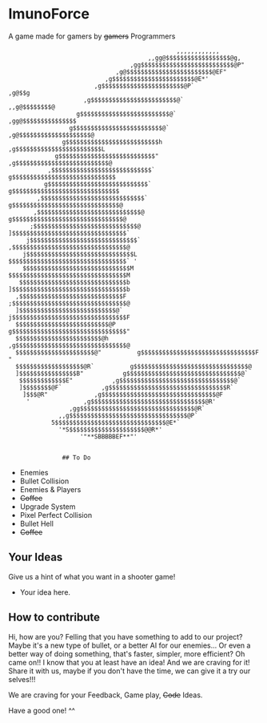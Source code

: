 # ImunoForce
A game made for gamers by ~~gamers~~ Programmers

                                                   ,,,,,,,,,,,,                      
                                           ,,gg@$$$$$$$$$$$$$$$$$$@g,                
                                      ,gg$$$$$$$$$$$$$$$$$$$$$$$$$$@P"               
                                  ,g@$$$$$$$$$$$$$$$$$$$$$$$$@EF"                    
                               ,g$$$$$$$$$$$$$$$$$$$$$$$@E*'                         
                            ,g$$$$$$$$$$$$$$$$$$$$$$$@P`                 ,g@$$g      
                         ,g$$$$$$$$$$$$$$$$$$$$$$$$@`              ,,g@$$$$$$$$@     
                       g$$$$$$$$$$$$$$$$$$$$$$$$$@`           ,gg@$$$$$$$$$$$$$$$    
                     g$$$$$$$$$$$$$$$$$$$$$$$$$@`         ,g@$$$$$$$$$$$$$$$$$$$$@   
                   g$$$$$$$$$$$$$$$$$$$$$$$$$$h         ,g$$$$$$$$$$$$$$$$$$$$$$$$L  
                 g$$$$$$$$$$$$$$$$$$$$$$$$$$$"        ,g$$$$$$$$$$$$$$$$$$$$$$$$$$@  
               ,$$$$$$$$$$$$$$$$$$$$$$$$$$$$`        g$$$$$$$$$$$$$$$$$$$$$$$$$$$$$  
              g$$$$$$$$$$$$$$$$$$$$$$$$$$$$`        g$$$$$$$$$$$$$$$$$$$$$$$$$$$$$$  
            ,$$$$$$$$$$$$$$$$$$$$$$$$$$$$$`        g$$$$$$$$$$$$$$$$$$$$$$$$$$$$$$@  
           ,$$$$$$$$$$$$$$$$$$$$$$$$$$$$$@        g$$$$$$$$$$$$$$$$$$$$$$$$$$$$$$$@  
          ;$$$$$$$$$$$$$$$$$$$$$$$$$$$$$@        ]$$$$$$$$$$$$$$$$$$$$$$$$$$$$$$$$`  
         j$$$$$$$$$$$$$$$$$$$$$$$$$$$$$$`       ,$$$$$$$$$$$$$$$$$$$$$$$$$$$$$$$$@   
        j$$$$$$$$$$$$$$$$$$$$$$$$$$$$$$L        $$$$$$$$$$$$$$$$$$$$$$$$$$$$$$$$$` ' 
        $$$$$$$$$$$$$$$$$$$$$$$$$$$$$$M        $$$$$$$$$$$$$$$$$$$$$$$$$$$$$$$$$M    
       $$$$$$$$$$$$$$$$$$$$$$$$$$$$$$b        ]$$$$$$$$$$$$$$$$$$$$$$$$$$$$$$$$b     
      ,$$$$$$$$$$$$$$$$$$$$$$$$$$$$$F        ;$$$$$$$$$$$$$$$$$$$$$$$$$$$$$$$$@      
      ]$$$$$$$$$$$$$$$$$$$$$$$$$$$@`        j$$$$$$$$$$$$$$$$$$$$$$$$$$$$$$$$F       
      $$$$$$$$$$$$$$$$$$$$$$$$$$@P         g$$$$$$$$$$$$$$$$$$$$$$$$$$$$$$$$"        
      $$$$$$$$$$$$$$$$$$$$$$$$@h         ,g$$$$$$$$$$$$$$$$$$$$$$$$$$$$$$$@          
      $$$$$$$$$$$$$$$$$$$$$$@"          g$$$$$$$$$$$$$$$$$$$$$$$$$$$$$$$$F  "        
      $$$$$$$$$$$$$$$$$$$@R`          g$$$$$$$$$$$$$$$$$$$$$$$$$$$$$$$$@             
      ]$$$$$$$$$$$$$$$$B"           g$$$$$$$$$$$$$$$$$$$$$$$$$$$$$$$$@`              
       $$$$$$$$$$$$$E"           ,g$$$$$$$$$$$$$$$$$$$$$$$$$$$$$$$$@`                
       ]$$$$$$$$@F`           ,g$$$$$$$$$$$$$$$$$$$$$$$$$$$$$$$$$R`                  
        ]$$$@R"             ,g$$$$$$$$$$$$$$$$$$$$$$$$$$$$$$$$@F                     
         '               ,g$$$$$$$$$$$$$$$$$$$$$$$$$$$$$$$$@R'                       
                     ,gg$$$$$$$$$$$$$$$$$$$$$$$$$$$$$$$$@R`                          
                  ,,g$$$$$$$$$$$$$$$$$$$$$$$$$$$$$$$$$@P`                             
                5$$$$$$$$$$$$$$$$$$$$$$$$$$$$$$$@E*`                                 
                  '*S$$$$$$$$$$$$$$$$$$$$$@@R*'                                      
                        '"**SBBBBBEF**"'                                             
				   
				   
				   ## To Do
* Enemies
* Bullet Collision
* Enemies & Players
* ~~Coffee~~
* Upgrade System
* Pixel Perfect Collision
* Bullet Hell
* ~~Coffee~~

## Your Ideas
Give us a hint of what you want in a shooter game!
* Your idea here.

## How to contribute
Hi, how are you? Felling that you have something to add to our project?
Maybe it's a new type of bullet, or a better AI for our enemies... Or 
even a better way of doing something, that's faster, simpler, more efficient?
Oh came on!! I know that you at least have an idea! And we are craving for it!
Share it with us, maybe if you don't have the time, we can give it a try our selves!!!

We are craving for your Feedback, Game play, ~~Code~~ Ideas.

Have a good one! ^^

